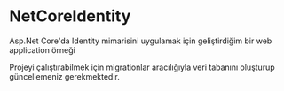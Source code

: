 # NetCoreIdentity
Asp.Net Core'da Identity mimarisini uygulamak için geliştirdiğim bir web application örneği

Projeyi çalıştırabilmek için migrationlar aracılığıyla veri tabanını oluşturup güncellemeniz gerekmektedir.
